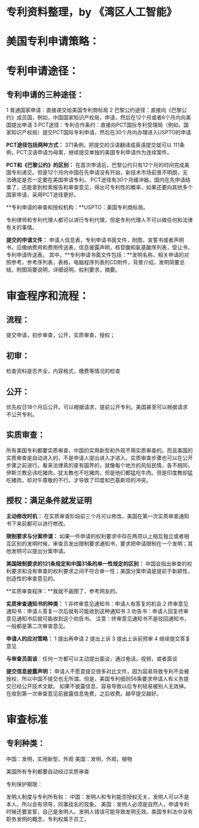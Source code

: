 
# 专利资料整理，by 《湾区人工智能》

# 美国专利申请策略：
# 专利申请途径：
## 专利申请的三种途径：
1 普通国家申请：直接递交给美国专利商标局
2 巴黎公约途径：直接向《巴黎公约》成员国，例如，中国国家知识产权局，申请，然后在12个月或者6个月内向美国提出申请
3 PCT途径：专利合作条约：直接向PCT国际专利受理局（例如，国家知识产权局）提交PCT国际专利申请，然后在30个月内办理进入USPTO的申请

**PCT途径包括两种方式：**
371条例，把提交的汉语翻译成英语提交就可以
111条例，PCT汉语申请为母案，继续提交单独的美国专利申请作为连续案件。

**PCT和《巴黎公约》的区别：**
在首次申请后，巴黎公约只有12个月的时间完成美国专利递交。但是12个月内中国在先申请没有开始，新技术市场前景不明朗，无法确定是否一定要在美国申请专利。
PCT途径有30个月缓冲器，国内在先申请结束了，还能拿到检索报告和审查意见，得出可专利性的概率，如果还要向其他多个国家申请，采用PCT途径更好。

**专利申请的审查和授权机构：**USPTO：美国专利商标局。

专利律师和专利代理人都可以进行专利代理，但是专利代理人不可以做任何和法律有关的事情。

**提交的申请文件：**
申请人信息表，专利申请书面文件，附图，宣誓书或者声明书，应缴纳费用和费用传送表，信息披露声明，核苷酸和氨基酸序列表，受让书，专利申请传送表。
其中，**专利申请书面文件包括：**发明名称，相关申请的对照参考，参考序列表，表格，电脑程序列表的CD附件，背景介绍，发明简要总结，附图简要说明，详细说明，权利要求，摘要。

# 审查程序和流程：
## 流程：
提交申请，初步审查，公开，实质审查，授权；

## 初审：
检查资料是否齐全，内容格式，缴费等情况的检查
## 公开：
优先权日18个月后公开。可以根据请求，提前公开专利。美国甚至可以根据请求不公开专利。

## 实质审查：
所有美国专利都要实质审查，中国的实用新型和外观不用实质审查的。而且美国的实质审查是自动进入的，不是申请人提出进入才进入。实质审查步骤也可以在公开步骤之前进行。看来法律真的是有国界的，就像每个地方的风俗民情，各不相同，伊斯兰教忌讳吃猪肉，犹太教也不吃猪肉，但是他们都猛吃牛肉。但是印度教却猛吃猪肉，却对牛尊敬的不行。才导致了印度和巴基斯坦的冲突。

## 授权：满足条件就发证明

**主动修改时机：**
在实质审查阶段前三个月可以修改，美国在第一次实质审查通知书下来前都可以进行修改。

**限制要求与分案申请：**
如果一件申请的权利要求中存在两项以上相互独立或者相互区别的发明时候，审查员发出限制要求通知书，要求把申请限制在一个发明；其他发明可以提出分案申请。

**美国限制要求的121条规定和中国31条的单一性规定的区别：**
中国会指出审查的权利要求和没有审查的权利要求之间不符合单一性；美国分案申请是提前于新颖性，创造性的审查意见的。

**实质审查程序：**我就不画图了，参考网友的。

**实质审查通知书的种类：**
1 非终审意见通知书：申请人有答复的机会
2 终审意见通知书：申请人答复一次后就有可能收到这种通知书
3 劝告书：申请人回复终审意见通知书后就可能收到这个劝告书。
注意：终审意见通知书不是驳回通知书，一般都是第二次审查意见。

**申请人的应对策略：**
1 提出再申请
2 提出上诉
3 提出上诉前预审
4 继续提交答复意见

**与审查员面谈**：任何一方都可以主动提出面谈，通过电话，视频，或者面谈

**提交信息披露声明：**
申请人不愿意提交很多对比文件，因为容易导致专利不会被授权，所以中国不提交也无所谓。但是，美国专利细则56条要求申请人有义务提交已经公开技术文献。
如果不披露信息，容易导致以后专利轻易被别人无效掉。在收到第一次审查意见前披露信息免费，之后收费。越早提交越好。


# 审查标准

## 专利种类：
中国：发明，实用新型，外观
美国：发明，外观，植物

美国所有专利都要自动经过实质审查

专利保护期限：


发明人制度与专利所有权：
中国：发明人和专利能否授权无关，发明人可以不是本人，所以会有领导，同事挂名的现象。
美国：发明人必须是自然人，申请专利时候还要宣誓，自己是发明人。发明人错误可能导致发明无效。美国专利法中没有职务发明的概念，专利权属于员工，
